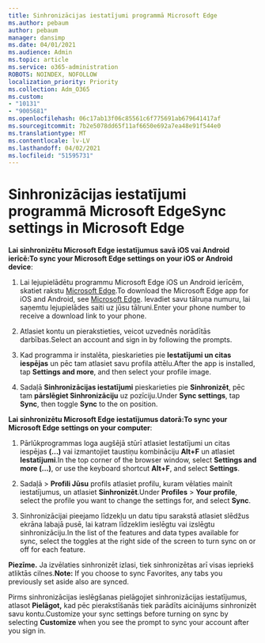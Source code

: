 ```yaml
---
title: Sinhronizācijas iestatījumi programmā Microsoft Edge
ms.author: pebaum
author: pebaum
manager: dansimp
ms.date: 04/01/2021
ms.audience: Admin
ms.topic: article
ms.service: o365-administration
ROBOTS: NOINDEX, NOFOLLOW
localization_priority: Priority
ms.collection: Adm_O365
ms.custom:
- "10131"
- "9005681"
ms.openlocfilehash: 06c17ab13f06c85561c6f775691ab679641417af
ms.sourcegitcommit: 7b2e5078dd65f11af6650e692a7ea48e91f544e0
ms.translationtype: MT
ms.contentlocale: lv-LV
ms.lasthandoff: 04/02/2021
ms.locfileid: "51595731"
---
```

# <a name="sync-settings-in-microsoft-edge"></a><span data-ttu-id="4e944-102">Sinhronizācijas iestatījumi programmā Microsoft Edge</span><span class="sxs-lookup"><span data-stu-id="4e944-102">Sync settings in Microsoft Edge</span></span>

<span data-ttu-id="4e944-103">**Lai sinhronizētu Microsoft Edge iestatījumus savā iOS vai Android ierīcē:**</span><span class="sxs-lookup"><span data-stu-id="4e944-103">**To sync your Microsoft Edge settings on your iOS or Android device**:</span></span>

1. <span data-ttu-id="4e944-104">Lai lejupielādētu programmu Microsoft Edge iOS un Android ierīcēm, skatiet rakstu [Microsoft Edge](https://www.microsoft.com/edge?ocid=SMC-IA-4534424).</span><span class="sxs-lookup"><span data-stu-id="4e944-104">To download the Microsoft Edge app for iOS and Android, see [Microsoft Edge](https://www.microsoft.com/edge?ocid=SMC-IA-4534424).</span></span> <span data-ttu-id="4e944-105">Ievadiet savu tālruņa numuru, lai saņemtu lejupielādes saiti uz jūsu tālruni.</span><span class="sxs-lookup"><span data-stu-id="4e944-105">Enter your phone number to receive a download link to your phone.</span></span>

1. <span data-ttu-id="4e944-106">Atlasiet kontu un pierakstieties, veicot uzvednēs norādītās darbības.</span><span class="sxs-lookup"><span data-stu-id="4e944-106">Select an account and sign in by following the prompts.</span></span>

1. <span data-ttu-id="4e944-107">Kad programma ir instalēta, pieskarieties pie **Iestatījumi un citas iespējas** un pēc tam atlasiet savu profila attēlu.</span><span class="sxs-lookup"><span data-stu-id="4e944-107">After the app is installed, tap **Settings and more**, and then select your profile image.</span></span>

1. <span data-ttu-id="4e944-108">Sadaļā **Sinhronizācijas iestatījumi** pieskarieties pie **Sinhronizēt**, pēc tam **pārslēgiet Sinhronizāciju** uz pozīciju.</span><span class="sxs-lookup"><span data-stu-id="4e944-108">Under **Sync settings**, tap **Sync**, then toggle **Sync** to the on position.</span></span> 

<span data-ttu-id="4e944-109">**Lai sinhronizētu Microsoft Edge iestatījumus datorā:**</span><span class="sxs-lookup"><span data-stu-id="4e944-109">**To sync your Microsoft Edge settings on your computer**:</span></span>

1. <span data-ttu-id="4e944-110">Pārlūkprogrammas loga augšējā stūrī atlasiet Iestatījumi un citas iespējas **(...)** vai izmantojiet taustiņu kombināciju **Alt+F** un atlasiet **Iestatījumi**.</span><span class="sxs-lookup"><span data-stu-id="4e944-110">In the top corner of the browser window, select **Settings and more (...)**, or use the keyboard shortcut **Alt+F**, and select **Settings**.</span></span>

1. <span data-ttu-id="4e944-111">Sadaļā   >  **Profili Jūsu** profils atlasiet profilu, kuram vēlaties mainīt iestatījumus, un atlasiet **Sinhronizēt**.</span><span class="sxs-lookup"><span data-stu-id="4e944-111">Under **Profiles** > **Your profile**, select the profile you want to change the settings for, and select **Sync**.</span></span>

1. <span data-ttu-id="4e944-112">Sinhronizācijai pieejamo līdzekļu un datu tipu sarakstā atlasiet slēdžus ekrāna labajā pusē, lai katram līdzeklim ieslēgtu vai izslēgtu sinhronizāciju.</span><span class="sxs-lookup"><span data-stu-id="4e944-112">In the list of the features and data types available for sync, select the toggles at the right side of the screen to turn sync on or off for each feature.</span></span>

<span data-ttu-id="4e944-113">**Piezīme.** Ja izvēlaties sinhronizēt izlasi, tiek sinhronizētas arī visas iepriekš atliktās cilnes.</span><span class="sxs-lookup"><span data-stu-id="4e944-113">**Note:** If you choose to sync Favorites, any tabs you previously set aside also are synced.</span></span>

<span data-ttu-id="4e944-114">Pirms sinhronizācijas ieslēgšanas pielāgojiet sinhronizācijas iestatījumus, atlasot **Pielāgot,** kad pēc pierakstīšanās tiek parādīts aicinājums sinhronizēt savu kontu.</span><span class="sxs-lookup"><span data-stu-id="4e944-114">Customize your sync settings before turning on sync by selecting **Customize** when you see the prompt to sync your account after you sign in.</span></span>